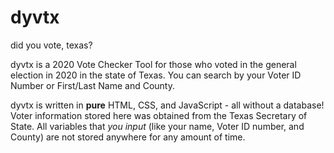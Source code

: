 # dyvtx
did you vote, texas?

dyvtx is a 2020 Vote Checker Tool for those who voted in the general election in 2020 in the state of Texas. You can search by your Voter ID Number or First/Last Name and County.

dyvtx is written in **pure** HTML, CSS, and JavaScript - all without a database! Voter information stored here was obtained from the Texas Secretary of State. All variables that _you input_ (like your name, Voter ID number, and County) are not stored anywhere for any amount of time. 